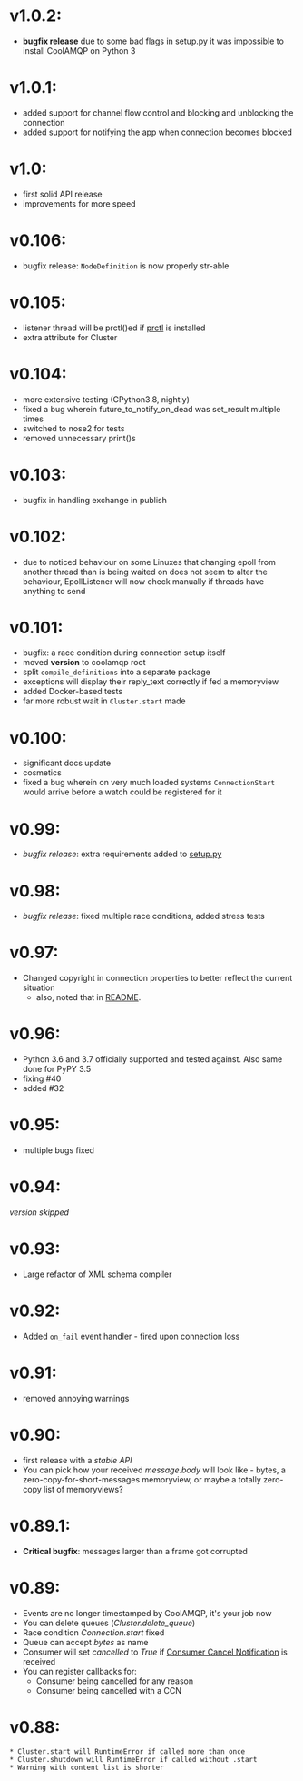 # v1.0.2:

* **bugfix release** due to some bad flags in setup.py it was impossible
  to install CoolAMQP on Python 3


# v1.0.1:

* added support for channel flow control and blocking and 
  unblocking the connection
* added support for notifying the app when connection
  becomes blocked

# v1.0:

* first solid API release
* improvements for more speed

# v0.106:

* bugfix release: `NodeDefinition` is now properly str-able

# v0.105:

* listener thread will be prctl()ed if [prctl](https://pypi.org/project/python-prctl/) is installed
* extra attribute for Cluster

# v0.104:

* more extensive testing (CPython3.8, nightly)
* fixed a bug wherein future_to_notify_on_dead was set_result multiple times
* switched to nose2 for tests
* removed unnecessary print()s

# v0.103:

* bugfix in handling exchange in publish

# v0.102:

* due to noticed behaviour on some Linuxes that changing epoll from another thread
  than is being waited on does not seem to alter the behaviour, EpollListener
  will now check manually if threads have anything to send

# v0.101:

* bugfix: a race condition during connection setup itself
* moved __version__ to coolamqp root
* split `compile_definitions` into a separate package
* exceptions will display their reply_text correctly if fed a memoryview
* added Docker-based tests
* far more robust wait in `Cluster.start` made

# v0.100:

* significant docs update
* cosmetics
* fixed a bug wherein on very much loaded systems `ConnectionStart` would arrive before
  a watch could be registered for it

# v0.99:

* *bugfix release*: extra requirements added to [setup.py](/setup.py)

# v0.98:

* *bugfix release*: fixed multiple race conditions, added stress tests

# v0.97:

* Changed copyright in connection properties to better reflect the current situation
  * also, noted that in [README](README.md).

# v0.96:

* Python 3.6 and 3.7 officially supported and tested against. Also same done for PyPY 3.5
* fixing #40
* added #32

# v0.95:

 * multiple bugs fixed

# v0.94:

_version skipped_

# v0.93:

 * Large refactor of XML schema compiler
 
# v0.92:

 * Added `on_fail` event handler - fired upon connection loss

# v0.91:
  * removed annoying warnings

# v0.90:
  * first release with a *stable API*
  * You can pick how your received _message.body_ will look like - bytes,
  a zero-copy-for-short-messages memoryview, or maybe a totally zero-copy list of memoryviews?

# v0.89.1:
  * **Critical bugfix**: messages larger than a frame got corrupted

# v0.89:
   * Events are no longer timestamped by CoolAMQP, it's your job now
   * You can delete queues (_Cluster.delete_queue_)
   * Race condition _Connection.start_ fixed
   * Queue can accept _bytes_ as name
   * Consumer will set _cancelled_ to _True_ if
   [Consumer Cancel Notification](https://www.rabbitmq.com/consumer-cancel.html) is received
   * You can register callbacks for:
       * Consumer being cancelled for any reason
       * Consumer being cancelled with a CCN

# v0.88:
    * Cluster.start will RuntimeError if called more than once
    * Cluster.shutdown will RuntimeError if called without .start
    * Warning with content list is shorter
